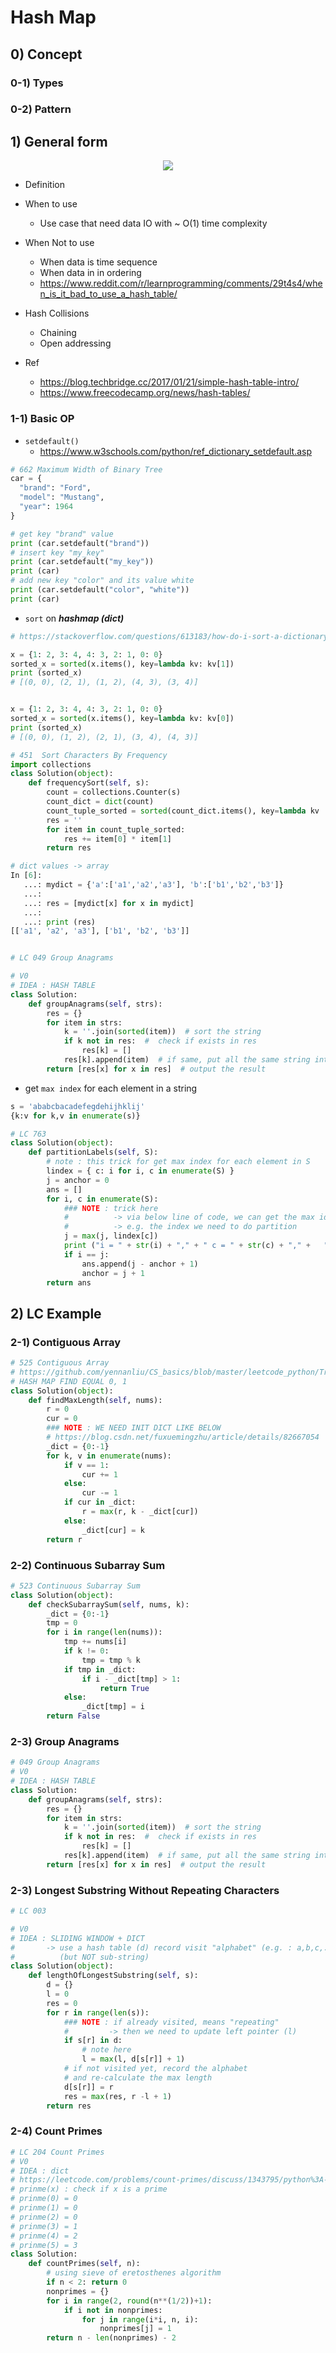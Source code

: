 # Hash Map

## 0) Concept  

### 0-1) Types

### 0-2) Pattern

## 1) General form
<p align="center"><img src ="https://github.com/yennanliu/CS_basics/blob/master/doc/pic/hash_table_2.png" ></p>

- Definition 

- When to use 
	- Use case that need data IO with ~ O(1) time complexity

- When Not to use
	- When data is time sequence 
	- When data in in ordering 
	- https://www.reddit.com/r/learnprogramming/comments/29t4s4/when_is_it_bad_to_use_a_hash_table/

- Hash Collisions
	- Chaining 
	- Open addressing

- Ref 
	- https://blog.techbridge.cc/2017/01/21/simple-hash-table-intro/
	- https://www.freecodecamp.org/news/hash-tables/

### 1-1) Basic OP

- `setdefault()`
	- https://www.w3schools.com/python/ref_dictionary_setdefault.asp
```python
# 662 Maximum Width of Binary Tree
car = {
  "brand": "Ford",
  "model": "Mustang",
  "year": 1964
}

# get key "brand" value
print (car.setdefault("brand"))
# insert key "my_key"
print (car.setdefault("my_key"))
print (car)
# add new key "color" and its value white
print (car.setdefault("color", "white"))
print (car)

```

- `sort` on ***hashmap (dict)***
```python
# https://stackoverflow.com/questions/613183/how-do-i-sort-a-dictionary-by-value

x = {1: 2, 3: 4, 4: 3, 2: 1, 0: 0}
sorted_x = sorted(x.items(), key=lambda kv: kv[1])
print (sorted_x)
# [(0, 0), (2, 1), (1, 2), (4, 3), (3, 4)]


x = {1: 2, 3: 4, 4: 3, 2: 1, 0: 0}
sorted_x = sorted(x.items(), key=lambda kv: kv[0])
print (sorted_x)
# [(0, 0), (1, 2), (2, 1), (3, 4), (4, 3)]

# 451  Sort Characters By Frequency
import collections
class Solution(object):
    def frequencySort(self, s):
        count = collections.Counter(s)
        count_dict = dict(count)
        count_tuple_sorted = sorted(count_dict.items(), key=lambda kv : -kv[1])
        res = ''
        for item in count_tuple_sorted:
            res += item[0] * item[1]
        return res
```

```python
# dict values -> array
In [6]:
   ...: mydict = {'a':['a1','a2','a3'], 'b':['b1','b2','b3']}
   ...:
   ...: res = [mydict[x] for x in mydict]
   ...:
   ...: print (res)
[['a1', 'a2', 'a3'], ['b1', 'b2', 'b3']]


# LC 049 Group Anagrams

# V0
# IDEA : HASH TABLE
class Solution:
    def groupAnagrams(self, strs):
        res = {}
        for item in strs:
            k = ''.join(sorted(item))  # sort the string 
            if k not in res:  #  check if exists in res 
                res[k] = []
            res[k].append(item)  # if same, put all the same string into dict k 
        return [res[x] for x in res]  # output the result 
```

- get `max index` for each element in a string
```python
s = 'ababcbacadefegdehijhklij'
{k:v for k,v in enumerate(s)}

# LC 763
class Solution(object):
    def partitionLabels(self, S):
        # note : this trick for get max index for each element in S
        lindex = { c: i for i, c in enumerate(S) }
        j = anchor = 0
        ans = []
        for i, c in enumerate(S):
            ### NOTE : trick here
            #          -> via below line of code, we can get the max idx of current substring which is "has element only exist in itself"
            #          -> e.g. the index we need to do partition 
            j = max(j, lindex[c])
            print ("i = " + str(i) + "," + " c = " + str(c) + "," +   " j = " + str(j) + "," +  " ans = " + str(ans))
            if i == j:
                ans.append(j - anchor + 1)
                anchor = j + 1
        return ans
```

## 2) LC Example

### 2-1) Contiguous Array
```python
# 525 Contiguous Array
# https://github.com/yennanliu/CS_basics/blob/master/leetcode_python/Tree/contiguous-array.py
# HASH MAP FIND EQUAL 0, 1
class Solution(object):
    def findMaxLength(self, nums):
        r = 0
        cur = 0
        ### NOTE : WE NEED INIT DICT LIKE BELOW
        # https://blog.csdn.net/fuxuemingzhu/article/details/82667054
        _dict = {0:-1}
        for k, v in enumerate(nums):
            if v == 1:
                cur += 1
            else:
                cur -= 1
            if cur in _dict:
                r = max(r, k - _dict[cur])
            else:
                _dict[cur] = k
        return r
```

### 2-2) Continuous Subarray Sum
```python
# 523 Continuous Subarray Sum
class Solution(object):
    def checkSubarraySum(self, nums, k):
        _dict = {0:-1}
        tmp = 0
        for i in range(len(nums)):
            tmp += nums[i]
            if k != 0:
                tmp = tmp % k
            if tmp in _dict:
                if i - _dict[tmp] > 1:
                    return True
            else:
                _dict[tmp] = i
        return False
```

### 2-3) Group Anagrams
```python
# 049 Group Anagrams
# V0
# IDEA : HASH TABLE
class Solution:
    def groupAnagrams(self, strs):
        res = {}
        for item in strs:
            k = ''.join(sorted(item))  # sort the string 
            if k not in res:  #  check if exists in res 
                res[k] = []
            res[k].append(item)  # if same, put all the same string into dict k 
        return [res[x] for x in res]  # output the result 

```

### 2-3) Longest Substring Without Repeating Characters
```python
# LC 003

# V0
# IDEA : SLIDING WINDOW + DICT
#       -> use a hash table (d) record visit "alphabet" (e.g. : a,b,c,...)
#          (but NOT sub-string)
class Solution(object):
    def lengthOfLongestSubstring(self, s):
        d = {}
        l = 0
        res = 0
        for r in range(len(s)):
            ### NOTE : if already visited, means "repeating"
            #         -> then we need to update left pointer (l)
            if s[r] in d:
                # note here
                l = max(l, d[s[r]] + 1)
            # if not visited yet, record the alphabet
            # and re-calculate the max length
            d[s[r]] = r
            res = max(res, r -l + 1)
        return res
```

### 2-4) Count Primes
```python
# LC 204 Count Primes
# V0
# IDEA : dict
# https://leetcode.com/problems/count-primes/discuss/1343795/python%3A-sieve-of-eretosthenes
# prinme(x) : check if x is a prime
# prinme(0) = 0
# prinme(1) = 0
# prinme(2) = 0
# prinme(3) = 1
# prinme(4) = 2
# prinme(5) = 3
class Solution:
    def countPrimes(self, n):
        # using sieve of eretosthenes algorithm
        if n < 2: return 0
        nonprimes = {}
        for i in range(2, round(n**(1/2))+1):
            if i not in nonprimes:
                for j in range(i*i, n, i):
                    nonprimes[j] = 1
        return n - len(nonprimes) - 2
```